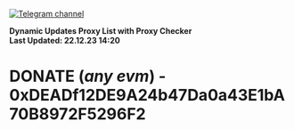 [![Telegram channel](https://img.shields.io/endpoint?url=https://runkit.io/damiankrawczyk/telegram-badge/branches/master?url=https://t.me/n4z4v0d)](https://t.me/n4z4v0d) 

**Dynamic Updates Proxy List with Proxy Checker**  
**Last Updated: 22.12.23 14:20**

# DONATE (_any evm_) - 0xDEADf12DE9A24b47Da0a43E1bA70B8972F5296F2
